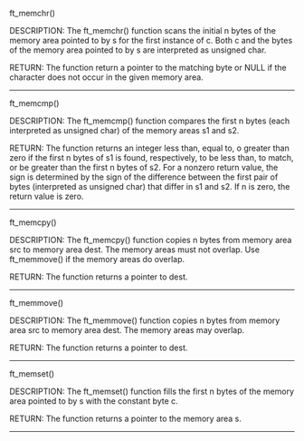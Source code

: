 
ft_memchr()

DESCRIPTION:
The ft_memchr() function scans the initial n bytes of the memory
area pointed to by s for the first instance of c.  Both c and the
bytes of the memory area pointed to by s are interpreted as
unsigned char.

RETURN:
The function return a pointer to the matching byte or NULL if the
character does not occur in the given memory area.

_____________________________________________________________________

ft_memcmp()

DESCRIPTION:
The ft_memcmp() function compares the first n bytes (each
interpreted as unsigned char) of the memory areas s1 and s2.

RETURN:
The function returns an integer less than, equal to, o
greater than zero if the first n bytes of s1 is found,
respectively, to be less than, to match, or be greater than the
first n bytes of s2.
For a nonzero return value, the sign is determined by the sign of
the difference between the first pair of bytes (interpreted as
unsigned char) that differ in s1 and s2.
If n is zero, the return value is zero.

_____________________________________________________________________

ft_memcpy()

DESCRIPTION:
The ft_memcpy() function copies n bytes from memory area src to
memory area dest.  The memory areas must not overlap.  Use
ft_memmove() if the memory areas do overlap.

RETURN:
The function returns a pointer to dest.

_____________________________________________________________________

ft_memmove()

DESCRIPTION:
The ft_memmove() function copies n bytes from memory area src to
memory area dest. The memory areas may overlap.

RETURN:
The function returns a pointer to dest.

_____________________________________________________________________

ft_memset()

DESCRIPTION:
The ft_memset() function fills the first n bytes of the memory area
pointed to by s with the constant byte c.

RETURN:
The function returns a pointer to the memory area s.

_____________________________________________________________________
